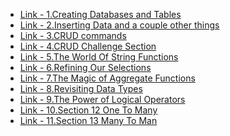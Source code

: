 
<ul> 


<li> 
<a href="https://github.com/kadawatha/mysql-guid/blob/master/0-Creating%20Databases%20and%20Tables.md"> 
Link - 1.Creating Databases and Tables 
</a>
</li>

<li> 
<a href=""> Link - 2.Inserting Data and a couple other things </a>
</li>

<li>
 <a href=""> Link - 3.CRUD commands</a>
 </li>
 
<li> 
<a href=""> Link - 4.CRUD Challenge Section</a>
</li>

<li> <a href=""> Link - 5.The World Of String Functions</a></li>
<li> <a href=""> Link - 6.Refining Our Selections</a></li>
<li> <a href=""> Link - 7.The Magic of Aggregate Functions</a></li>
<li> <a href=""> Link - 8.Revisiting Data Types</a></li>
<li> <a href=""> Link - 9.The Power of Logical Operators</a></li>
<li> <a href=""> Link - 10.Section 12 One To Many</a></li>
<li> <a href=""> Link - 11.Section 13 Many To Man</a></li>


</ul>

 
 
 
 
 
 
 
 
 
 
 

